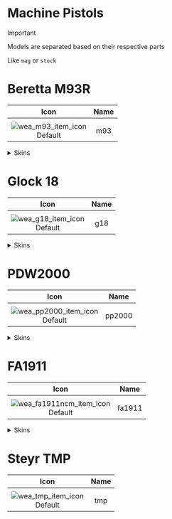 # Machine Pistols

> [!IMPORTANT]
> Models are separated based on their respective parts
>
> Like `mag` or `stock`

# Beretta M93R

| Icon | Name |
| :--: | :--: | 
| | | | | 
![wea_m93_item_icon](https://github.com/user-attachments/assets/4453ce2e-7788-41ef-973f-6c1a221be03e)<br> Default | m93 | 

<details>
<summary> Skins </summary>

| Icon | Name |
| :--: | :--: |
| | 
| Icon | Name |
![wea_m93wgdiamond_item_icon](https://github.com/user-attachments/assets/0b47f3f7-52e5-4f00-9904-3defd6da05da)<br> wgdiamond | m93wgdiamond | 
| Icon | Name |
![wea_m93iridescent_item_icon](https://github.com/user-attachments/assets/ef1ab594-62bb-4225-92bd-6551071d46c1)<br> iridescent | m93iridescent | 
| Icon | Name |
![wea_m933kingdoms_item_icon](https://github.com/user-attachments/assets/b64eb208-8c6c-4c57-9126-f3f647ea32e5)<br> kingdoms | m93kingdoms | 
| Icon | Name |
![wea_m93battlepass_item_icon](https://github.com/user-attachments/assets/03e067b4-f85a-44d8-b26f-b8a774ff44c7)<br> battlepass | m93battlepass | 
| Icon | Name |
![wea_m93dystopian_item_icon](https://github.com/user-attachments/assets/6532b25c-e529-4405-8d17-667db8b6395a)<br> dystopian | m93dystopian | 
| Icon | Name |
![wea_m93gold_item_icon](https://github.com/user-attachments/assets/dac3a0bd-e842-4804-baac-4ca5d56901e4)<br> gold | m93gold | 
| Icon | Name |
![wea_m93wggold_item_icon](https://github.com/user-attachments/assets/45a5cfe6-e8e7-45c9-a823-4d4ac1219d74)<br> wggold | m93wggold | 

</details>

# Glock 18

| Icon | Name |
| :--: | :--: | 
| | | | | 
![wea_g18_item_icon](https://github.com/user-attachments/assets/5407ecc2-8552-4123-ac5f-b620646598ef)<br> Default | g18 | 

<details>
<summary> Skins </summary>

| Icon | Name |
| :--: | :--: |
| | 
| Icon | Name |
![wea_g18animal_item_icon](https://github.com/user-attachments/assets/b682c5ec-17f9-43a0-9759-6ed6788db974)<br> animal | g18animal | 
| Icon | Name |
![wea_g18bluejade_item_icon](https://github.com/user-attachments/assets/e48383b5-2fd8-4964-aa07-7db08ebfee74)<br> bluejade | g18bluejade | 
| Icon | Name |
![wea_g18deatheg_item_icon](https://github.com/user-attachments/assets/3c330945-1aee-4e58-bde4-7b755e086237)<br> deatheg | g18deathegdeatheg | 
| Icon | Name |
![wea_g18gld_item_icon](https://github.com/user-attachments/assets/93c14b46-715b-4a40-acf3-478f93737346)<br> gld | g18gld | 
| Icon | Name |
![wea_g18navyblue_item_icon](https://github.com/user-attachments/assets/773b7f04-30d4-46a4-af32-97f87a71fbf0)<br> navyblue | g18navyblue | 
| Icon | Name |
![wea_g18redjade_item_icon](https://github.com/user-attachments/assets/8268dc0c-711c-4f36-90bd-02bb388d3d47)<br> redjade | g18redjade | 
| Icon | Name |
![wea_g18wgdiamond_item_icon](https://github.com/user-attachments/assets/b2be147c-6046-4256-a6f7-eabc1a070ad0)<br> wgdiamond | g18wgdiamond | 
| Icon | Name |
![wea_g18wggold_item_icon](https://github.com/user-attachments/assets/5e16d932-6131-40b2-ad99-559440f2c643)<br> wggold | g18wggold | 
| Icon | Name |
![wea_g18wolf_item_icon](https://github.com/user-attachments/assets/2202e1f4-8444-4a36-b4fa-904ee2fe1b9b)<br> wolf | g18wolf | 

</details>

# PDW2000

| Icon | Name |
| :--: | :--: | 
| | | | | 
![wea_pp2000_item_icon](https://github.com/user-attachments/assets/847b9ee0-d8e8-4fc0-a521-da5ca99dd9d8)<br> Default | pp2000 | 

<details>
<summary> Skins </summary>

| Icon | Name |
| :--: | :--: |
| | 
| Icon | Name |
![wea_pp2000valentine_item_icon](https://github.com/user-attachments/assets/b7691557-e9cf-421a-bcaf-b338bd826148)<br> valentine | pp2000valentine | 
| Icon | Name |
![wea_pp2000popart_item_icon](https://github.com/user-attachments/assets/ea4c27c8-dad1-4923-b3e0-efdc0dd385e5)<br> popart | pp2000popart | 
| Icon | Name |
![wea_pp2000hive_item_icon](https://github.com/user-attachments/assets/fdc725ec-013a-43c9-8513-ddf73a1c6b6b)<br> hive | pp2000hive | 
| Icon | Name |
![wea_pp2000cell_item_icon](https://github.com/user-attachments/assets/ceb5aaa1-7639-4b59-8090-9b00ab74b3d1)<br> cell | pp2000cell | 
| Icon | Name |
![wea_pp2000bluing_item_icon](https://github.com/user-attachments/assets/0331062a-b37f-4026-9e8d-2e386fa02042)<br> bluing | pp2000bluing | 

</details>

# FA1911

| Icon | Name |
| :--: | :--: | 
| | | | | 
![wea_fa1911ncm_item_icon](https://github.com/user-attachments/assets/f169b55b-9c09-4ae4-822d-317e70995a8a)<br> Default | fa1911 | 

<details>
<summary> Skins </summary>

| Icon | Name |
| :--: | :--: |
| | 
| Icon | Name |

| Icon | Name |

| Icon | Name |

| Icon | Name |

| Icon | Name |

| Icon | Name |

| Icon | Name |

| Icon | Name |

</details>

# Steyr TMP

| Icon | Name |
| :--: | :--: | 
| | | | | 
![wea_tmp_item_icon](https://github.com/user-attachments/assets/55de85d1-40cb-49fd-b6d0-5fafbfa06f12)<br> Default | tmp | 
